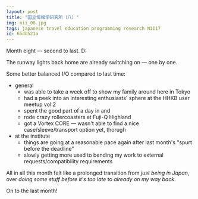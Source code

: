 ```yaml
---
layout: post
title: "国立情報学研究所〔八〕"
img: nii_08.jpg
tags: japanese travel education programming research NII17
id: 65db521a
---
```


Month eight — second to last. D:

The runway lights back home are already switching on — one by one.

Some better balanced I/O compared to last time:

* general
    * was able to take a week off to show my family around here in Tokyo
    * had a peek into an interesting enthusiasts' sphere at the HHKB user meetup vol.2
    * spent the good part of a day in <!-- mixlang:横浜:Yokohama --> and <!-- mixlang:川越:Kawagoe -->
    * rode crazy rollercoasters at Fuji-Q Highland
    * got a Vortex CORE — wasn't able to find a nice case/sleeve/transport option yet, thorugh
* at the institute
    * things are going at a reasonable pace again after last month's "spurt before the deadline"
    * slowly getting more used to bending my work to external requests/compatibility requirements

All in all this month felt like a prolonged transition from *just being in Japan*, over *doing some stuff before it's too late* to *already on my way back*.

On to the last month!